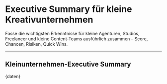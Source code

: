 <!-- summary_klein.md -->
# Executive Summary für kleine Kreativunternehmen

Fasse die wichtigsten Erkenntnisse für kleine Agenturen, Studios, Freelancer und kleine Content-Teams ausführlich zusammen – Score, Chancen, Risiken, Quick Wins.

---

## Kleinunternehmen-Executive Summary

{daten}